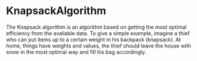 # KnapsackAlgorithm

The Knapsack algorithm is an algorithm based on getting the most optimal efficiency from the available data.
To give a simple example, imagine a thief who can put items up to a certain weight in his backpack (knapsack). 
At home, things have weights and values, the thief should leave the house with snow in the most optimal way and fill his bag accordingly.
